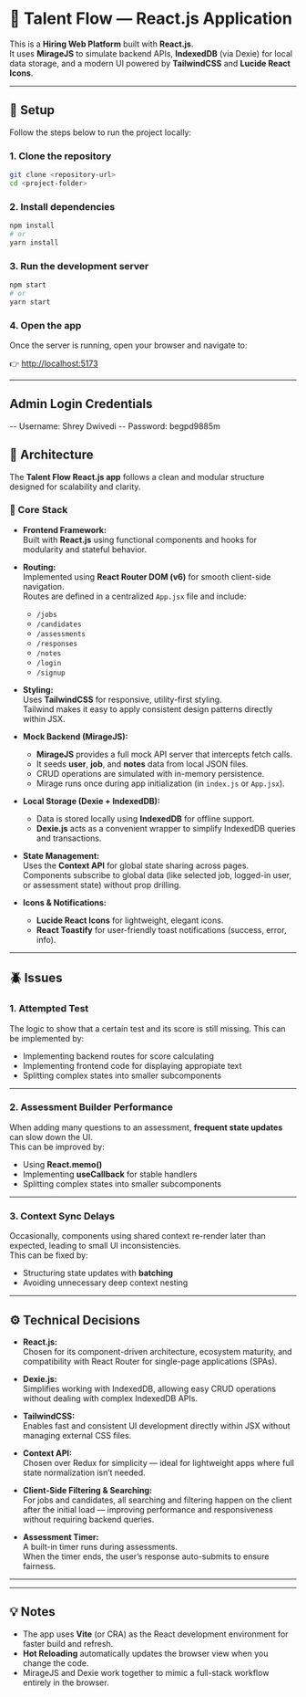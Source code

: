 # 💼 Talent Flow — React.js Application

This is a **Hiring Web Platform** built with **React.js**.  
It uses **MirageJS** to simulate backend APIs, **IndexedDB** (via Dexie) for local data storage, and a modern UI powered by **TailwindCSS** and **Lucide React Icons**.

---

## 🚀 Setup

Follow the steps below to run the project locally:

### 1. Clone the repository
```bash
git clone <repository-url>
cd <project-folder>
```

### 2. Install dependencies
```bash
npm install
# or
yarn install
```

### 3. Run the development server
```bash
npm start
# or
yarn start
```

### 4. Open the app
Once the server is running, open your browser and navigate to:

👉 [http://localhost:5173](http://localhost:5173)

---
## Admin Login Credentials
-- Username: Shrey Dwivedi
-- Password: begpd9885m

## 🧱 Architecture

The **Talent Flow React.js app** follows a clean and modular structure designed for scalability and clarity.

### 🧩 Core Stack

- **Frontend Framework:**  
  Built with **React.js** using functional components and hooks for modularity and stateful behavior.

- **Routing:**  
  Implemented using **React Router DOM (v6)** for smooth client-side navigation.  
  Routes are defined in a centralized `App.jsx` file and include:
  - `/jobs`
  - `/candidates`
  - `/assessments`
  - `/responses`
  - `/notes`
  - `/login`
  - `/signup`
  

- **Styling:**  
  Uses **TailwindCSS** for responsive, utility-first styling.  
  Tailwind makes it easy to apply consistent design patterns directly within JSX.

- **Mock Backend (MirageJS):**  
  - **MirageJS** provides a full mock API server that intercepts fetch calls.  
  - It seeds **user**, **job**, and **notes** data from local JSON files.  
  - CRUD operations are simulated with in-memory persistence.  
  - Mirage runs once during app initialization (in `index.js` or `App.jsx`).

- **Local Storage (Dexie + IndexedDB):**  
  - Data is stored locally using **IndexedDB** for offline support.  
  - **Dexie.js** acts as a convenient wrapper to simplify IndexedDB queries and transactions.

- **State Management:**  
  Uses the **Context API** for global state sharing across pages.  
  Components subscribe to global data (like selected job, logged-in user, or assessment state) without prop drilling.

- **Icons & Notifications:**  
  - **Lucide React Icons** for lightweight, elegant icons.  
  - **React Toastify** for user-friendly toast notifications (success, error, info).

---

## 🪲 Issues
### 1. Attempted Test
The logic to show that a certain test and its score is still missing.
This can be implemented by:
- Implementing backend routes for score calculating 
- Implementing frontend code for displaying appropiate text
- Splitting complex states into smaller subcomponents

---

### 2. Assessment Builder Performance
When adding many questions to an assessment, **frequent state updates** can slow down the UI.  
This can be improved by:
- Using **React.memo()**
- Implementing **useCallback** for stable handlers
- Splitting complex states into smaller subcomponents

---

### 3. Context Sync Delays
Occasionally, components using shared context re-render later than expected, leading to small UI inconsistencies.  
This can be fixed by:
- Structuring state updates with **batching**
- Avoiding unnecessary deep context nesting

---

## ⚙️ Technical Decisions

- **React.js:**  
  Chosen for its component-driven architecture, ecosystem maturity, and compatibility with React Router for single-page applications (SPAs).

- **Dexie.js:**  
  Simplifies working with IndexedDB, allowing easy CRUD operations without dealing with complex IndexedDB APIs.

- **TailwindCSS:**  
  Enables fast and consistent UI development directly within JSX without managing external CSS files.

- **Context API:**  
  Chosen over Redux for simplicity — ideal for lightweight apps where full state normalization isn’t needed.

- **Client-Side Filtering & Searching:**  
  For jobs and candidates, all searching and filtering happen on the client after the initial load — improving performance and responsiveness without requiring backend queries.

- **Assessment Timer:**  
  A built-in timer runs during assessments.  
  When the timer ends, the user’s response auto-submits to ensure fairness.

---
---

## 💡 Notes

- The app uses **Vite** (or CRA) as the React development environment for faster build and refresh.  
- **Hot Reloading** automatically updates the browser view when you change the code.  
- MirageJS and Dexie work together to mimic a full-stack workflow entirely in the browser.
